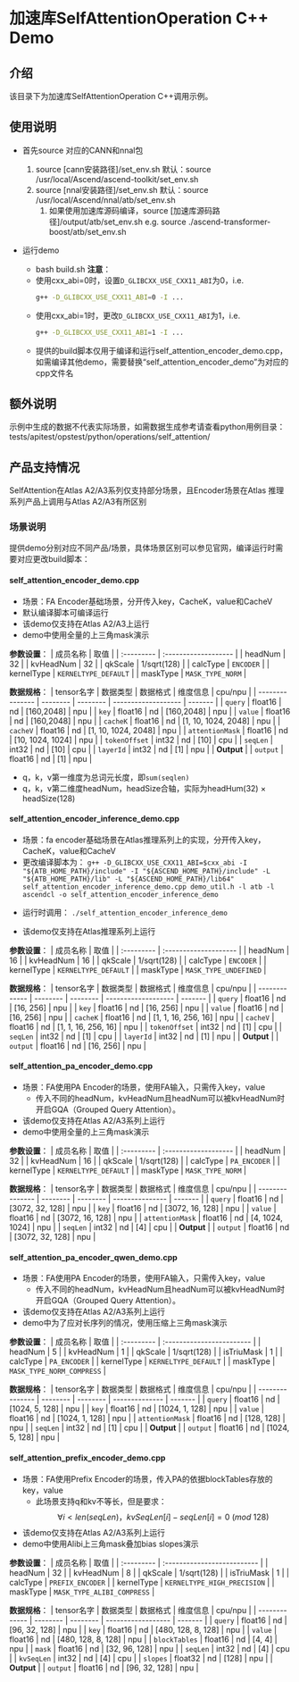 # 加速库SelfAttentionOperation C++ Demo
## 介绍
该目录下为加速库SelfAttentionOperation C++调用示例。

## 使用说明
- 首先source 对应的CANN和nnal包
    1. source [cann安装路径]/set_env.sh
        默认：source /usr/local/Ascend/ascend-toolkit/set_env.sh
    2. source [nnal安装路径]/set_env.sh
        默认：source /usr/local/Ascend/nnal/atb/set_env.sh
        1. 如果使用加速库源码编译，source [加速库源码路径]/output/atb/set_env.sh
        e.g. source ./ascend-transformer-boost/atb/set_env.sh

- 运行demo
    - bash build.sh
    **注意**：
    - 使用cxx_abi=0时，设置`D_GLIBCXX_USE_CXX11_ABI`为0，i.e.
        ```sh
        g++ -D_GLIBCXX_USE_CXX11_ABI=0 -I ...
        ```
    - 使用cxx_abi=1时，更改`D_GLIBCXX_USE_CXX11_ABI`为1，i.e.
        ```sh
        g++ -D_GLIBCXX_USE_CXX11_ABI=1 -I ...
        ```
    - 提供的build脚本仅用于编译和运行self_attention_encoder_demo.cpp，如需编译其他demo，需要替换“self_attention_encoder_demo”为对应的cpp文件名

## 额外说明
示例中生成的数据不代表实际场景，如需数据生成参考请查看python用例目录：
tests/apitest/opstest/python/operations/self_attention/

## 产品支持情况
SelfAttention在Atlas A2/A3系列仅支持部分场景，且Encoder场景在Atlas 推理系列产品上调用与Atlas A2/A3有所区别

### 场景说明
提供demo分别对应不同产品/场景，具体场景区别可以参见官网，编译运行时需要对应更改build脚本：

#### self_attention_encoder_demo.cpp
+ 场景：FA Encoder基础场景，分开传入key，CacheK，value和CacheV
+ 默认编译脚本可编译运行
+ 该demo仅支持在Atlas A2/A3上运行
+ demo中使用全量的上三角mask演示

**参数设置**：
| 成员名称   | 取值                 |
| :--------- | :------------------- |
| headNum    | 32                   |
| kvHeadNum  | 32                   |
| qkScale    | 1/sqrt(128)          |
| calcType   | `ENCODER`            |
| kernelType | `KERNELTYPE_DEFAULT` |
| maskType   | `MASK_TYPE_NORM`     |

**数据规格**：
| tensor名字      | 数据类型 | 数据格式 | 维度信息            | cpu/npu |
| --------------- | -------- | -------- | ------------------- | ------- |
| `query`         | float16  | nd       | [160,2048]          | npu     |
| `key`           | float16  | nd       | [160,2048]          | npu     |
| `value`         | float16  | nd       | [160,2048]          | npu     |
| `cacheK`        | float16  | nd       | [1, 10, 1024, 2048] | npu     |
| `cacheV`        | float16  | nd       | [1, 10, 1024, 2048] | npu     |
| `attentionMask` | float16  | nd       | [10, 1024, 1024]    | npu     |
| `tokenOffset`   | int32    | nd       | [10]                | cpu     |
| `seqLen`        | int32    | nd       | [10]                | cpu     |
| `layerId`       | int32    | nd       | [1]                 | npu     |
| **Output**      |
| `output`        | float16  | nd       | [1]                 | npu     |
+ q，k，v第一维度为总词元长度，即`sum(seqlen)`
+ q，k，v第二维度headNum，headSize合轴，实际为headHum(32) $\times$ headSize(128)

#### self_attention_encoder_inference_demo.cpp
+ 场景：fa encoder基础场景在Atlas推理系列上的实现，分开传入key，CacheK，value和CacheV
+ 更改编译脚本为：
 `g++ -D_GLIBCXX_USE_CXX11_ABI=$cxx_abi -I "${ATB_HOME_PATH}/include" -I "${ASCEND_HOME_PATH}/include" -L "${ATB_HOME_PATH}/lib" -L "${ASCEND_HOME_PATH}/lib64" self_attention_encoder_inference_demo.cpp demo_util.h -l atb -l ascendcl -o self_attention_encoder_inference_demo`
- 运行时调用：
`./self_attention_encoder_inference_demo`
+ 该demo仅支持在Atlas推理系列上运行

**参数设置**：
| 成员名称   | 取值                  |
| :--------- | :-------------------- |
| headNum    | 16                    |
| kvHeadNum  | 16                    |
| qkScale    | 1/sqrt(128)           |
| calcType   | `ENCODER`             |
| kernelType | `KERNELTYPE_DEFAULT`  |
| maskType   | `MASK_TYPE_UNDEFINED` |

**数据规格**：
| tensor名字    | 数据类型 | 数据格式 | 维度信息            | cpu/npu |
| ------------- | -------- | -------- | ------------------- | ------- |
| `query`       | float16  | nd       | [16, 256]           | npu     |
| `key`         | float16  | nd       | [16, 256]           | npu     |
| `value`       | float16  | nd       | [16, 256]           | npu     |
| `cacheK`      | float16  | nd       | [1, 1, 16, 256, 16] | npu     |
| `cacheV`      | float16  | nd       | [1, 1, 16, 256, 16] | npu     |
| `tokenOffset` | int32    | nd       | [1]                 | cpu     |
| `seqLen`      | int32    | nd       | [1]                 | cpu     |
| `layerId`     | int32    | nd       | [1]                 | npu     |
| **Output**    |
| `output`      | float16  | nd       | [16, 256]           | npu     |

#### self_attention_pa_encoder_demo.cpp
+ 场景：FA使用PA Encoder的场景，使用FA输入，只需传入key，value
  + 传入不同的headNum，kvHeadNum且headNum可以被kvHeadNum时开启GQA（Grouped Query Attention）。
+ 该demo仅支持在Atlas A2/A3系列上运行
+ demo中使用全量的上三角mask演示

**参数设置**：
| 成员名称   | 取值                 |
| :--------- | :------------------- |
| headNum    | 32                   |
| kvHeadNum  | 16                   |
| qkScale    | 1/sqrt(128)          |
| calcType   | `PA_ENCODER`         |
| kernelType | `KERNELTYPE_DEFAULT` |
| maskType   | `MASK_TYPE_NORM`     |

**数据规格**：
| tensor名字      | 数据类型 | 数据格式 | 维度信息        | cpu/npu |
| --------------- | -------- | -------- | --------------- | ------- |
| `query`         | float16  | nd       | [3072, 32, 128] | npu     |
| `key`           | float16  | nd       | [3072, 16, 128] | npu     |
| `value`         | float16  | nd       | [3072, 16, 128] | npu     |
| `attentionMask` | float16  | nd       | [4, 1024, 1024] | npu     |
| `seqLen`        | int32    | nd       | [4]             | cpu     |
| **Output**      |
| `output`        | float16  | nd       | [3072, 32, 128] | npu     |

####  self_attention_pa_encoder_qwen_demo.cpp
+ 场景：FA使用PA Encoder的场景，使用FA输入，只需传入key，value
  + 传入不同的headNum，kvHeadNum且headNum可以被kvHeadNum时开启GQA（Grouped Query Attention）。
+ 该demo仅支持在Atlas A2/A3系列上运行
+ demo中为了应对长序列的情况，使用压缩上三角mask演示

**参数设置**：
| 成员名称   | 取值                      |
| :--------- | :------------------------ |
| headNum    | 5                         |
| kvHeadNum  | 1                         |
| qkScale    | 1/sqrt(128)               |
| isTriuMask | 1                         |
| calcType   | `PA_ENCODER`              |
| kernelType | `KERNELTYPE_DEFAULT`      |
| maskType   | `MASK_TYPE_NORM_COMPRESS` |

**数据规格**：
| tensor名字      | 数据类型 | 数据格式 | 维度信息       | cpu/npu |
| --------------- | -------- | -------- | -------------- | ------- |
| `query`         | float16  | nd       | [1024, 5, 128] | npu     |
| `key`           | float16  | nd       | [1024, 1, 128] | npu     |
| `value`         | float16  | nd       | [1024, 1, 128] | npu     |
| `attentionMask` | float16  | nd       | [128, 128]     | npu     |
| `seqLen`        | int32    | nd       | [1]            | cpu     |
| **Output**      |
| `output`        | float16  | nd       | [1024, 5, 128] | npu     |

#### self_attention_prefix_encoder_demo.cpp
+ 场景：FA使用Prefix Encoder的场景，传入PA的依据blockTables存放的key，value
  + 此场景支持q和kv不等长，但是要求：
    $$\forall i \lt len(seqLen)，kvSeqLen[i] - seqLen[i] = 0 \ (mod \ 128) $$
+ 该demo仅支持在Atlas A2/A3系列上运行
+ demo中使用Alibi上三角mask叠加bias slopes演示

**参数设置**：
| 成员名称   | 取值                        |
| :--------- | :-------------------------- |
| headNum    | 32                          |
| kvHeadNum  | 8                           |
| qkScale    | 1/sqrt(128)                 |
| isTriuMask | 1                           |
| calcType   | `PREFIX_ENCODER`            |
| kernelType | `KERNELTYPE_HIGH_PRECISION` |
| maskType   | `MASK_TYPE_ALIBI_COMPRESS`  |


**数据规格**：
| tensor名字    | 数据类型 | 数据格式 | 维度信息           | cpu/npu |
| ------------- | -------- | -------- | ------------------ | ------- |
| `query`       | float16  | nd       | [96, 32, 128]      | npu     |
| `key`         | float16  | nd       | [480, 128, 8, 128] | npu     |
| `value`       | float16  | nd       | [480, 128, 8, 128] | npu     |
| `blockTables` | float16  | nd       | [4, 4]             | npu     |
| `mask`        | float16  | nd       | [32, 96, 128]      | npu     |
| `seqLen`      | int32    | nd       | [4]                | cpu     |
| `kvSeqLen`    | int32    | nd       | [4]                | cpu     |
| `slopes`      | float32  | nd       | [128]              | npu     |
| **Output**    |
| `output`      | float16  | nd       | [96, 32, 128]      | npu     |
